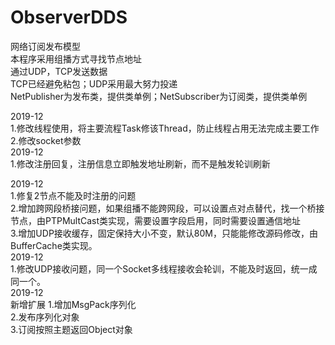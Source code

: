 # ObserverDDS
网络订阅发布模型  
本程序采用组播方式寻找节点地址  
通过UDP，TCP发送数据  
TCP已经避免粘包；UDP采用最大努力投递  
NetPublisher为发布类，提供类单例；NetSubscriber为订阅类，提供类单例  

2019-12  
  1.修改线程使用，将主要流程Task修该Thread，防止线程占用无法完成主要工作  
  2.修改socket参数  
2019-12  
  1.修改注册回复，注册信息立即触发地址刷新，而不是触发轮训刷新  
  
  2019-12  
  1.修复2节点不能及时注册的问题  
  2.增加跨网段桥接问题，如果组播不能跨网段，可以设置点对点替代，找一个桥接节点，由PTPMultCast类实现，需要设置字段启用，同时需要设置通信地址  
  3.增加UDP接收缓存，固定保持大小不变，默认80M，只能能修改源码修改，由BufferCache类实现。   
  2019-12  
  1.修改UDP接收问题，同一个Socket多线程接收会轮训，不能及时返回，统一成同一个。  
  2019-12  
   新增扩展
   1.增加MsgPack序列化  
   2.发布序列化对象  
   3.订阅按照主题返回Object对象 